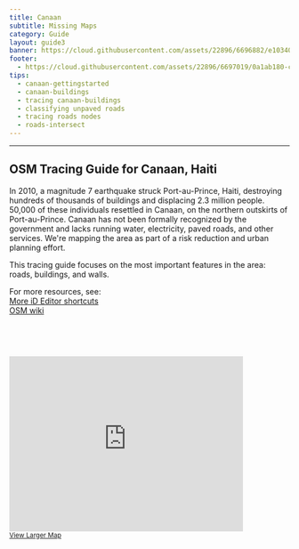 ```yaml
---
title: Canaan
subtitle: Missing Maps
category: Guide
layout: guide3
banner: https://cloud.githubusercontent.com/assets/22896/6696882/e103407e-ccc2-11e4-8772-d9134029c80c.png
footer: 
  - https://cloud.githubusercontent.com/assets/22896/6697019/0a1ab180-ccc4-11e4-882f-71a991122517.png
tips:
  - canaan-gettingstarted
  - canaan-buildings
  - tracing canaan-buildings 
  - classifying unpaved roads
  - tracing roads nodes
  - roads-intersect
---
```


<div id="test" class="col-lg-5 col-sm-6">
<hr class="section-heading-spacer">
<div class="clearfix"></div>

<h2 class="section-heading">OSM Tracing Guide for Canaan, Haiti</h2>

<p>In 2010, a magnitude 7 earthquake struck Port-au-Prince, Haiti, destroying hundreds of thousands of buildings and displacing 2.3 million people. 50,000 of these individuals resettled in Canaan, on the northern outskirts of Port-au-Prince. Canaan has not been formally recognized by the government and lacks running water, electricity, paved roads, and other services. We're mapping the area as part of a risk reduction and urban planning effort.
</p>
<p>This tracing guide focuses on the most important features in the area: roads, buildings, and walls.</p>
<p>
For more resources, see:
</br>
<a href="https://wiki.openstreetmap.org/wiki/ID/Shortcuts">More iD Editor shortcuts</a>
</br>
<a href="http://wiki.openstreetmap.org/wiki/Map_Features">OSM wiki</a>

</p>
</div>

<div class="col-lg-5 col-lg-offset-2 col-sm-6">

<iframe style="margin-top:60px"  width="420" height="315" frameborder="0" scrolling="no" marginheight="0" marginwidth="0" src="http://www.openstreetmap.org/export/embed.html?bbox=-72.37569808959961%2C18.589958583857108%2C-72.20403671264648%2C18.713569284333456&amp;layer=mapnik" style="border: 1px solid black"></iframe>
<br/><small><a href="http://www.openstreetmap.org/#map=13/18.6518/-72.2899">View Larger Map</a></small>
</div>
